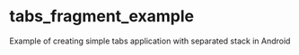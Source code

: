 tabs_fragment_example
=====================

Example of creating simple tabs application with separated stack in Android